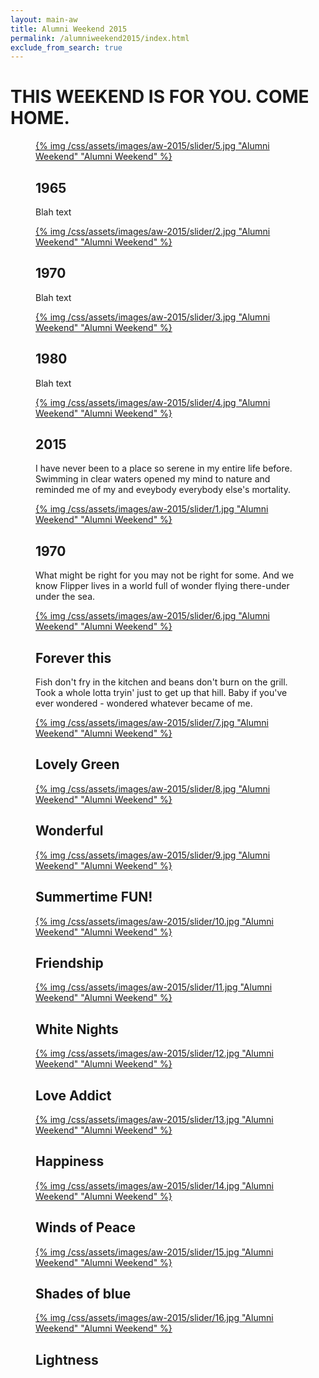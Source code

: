 ```yaml
---
layout: main-aw
title: Alumni Weekend 2015
permalink: /alumniweekend2015/index.html
exclude_from_search: true
---
```

# <span class="yellow">THIS WEEKEND IS FOR YOU.</span> COME HOME.
<section id="photostack-3" class="photostack">
				<div>
					<figure>
						<a href="/alumniweekend2015/" class="photostack-img">{% img /css/assets/images/aw-2015/slider/5.jpg "Alumni Weekend" "Alumni Weekend" %}</a>
						<figcaption>
							<h2 class="photostack-title">1965</h2>
							<div class="photostack-back">
								<p>Blah text</p>
							</div>
						</figcaption>
					</figure>
					<figure>
						<a href="/alumniweekend2015/" class="photostack-img">{% img /css/assets/images/aw-2015/slider/2.jpg "Alumni Weekend" "Alumni Weekend" %}</a>
						<figcaption>
							<h2 class="photostack-title">1970</h2>
							<div class="photostack-back">
								<p>Blah text</p>
							</div>
						</figcaption>
					</figure>
					<figure>
						<a href="/alumniweekend2015/" class="photostack-img">{% img /css/assets/images/aw-2015/slider/3.jpg "Alumni Weekend" "Alumni Weekend" %}</a>
						<figcaption>
							<h2 class="photostack-title">1980</h2>
							<div class="photostack-back">
								<p>Blah text</p>
							</div>
						</figcaption>
					</figure>
					<figure>
						<a href="/alumniweekend2015/" class="photostack-img">{% img /css/assets/images/aw-2015/slider/4.jpg "Alumni Weekend" "Alumni Weekend" %}</a>
						<figcaption>
							<h2 class="photostack-title">2015</h2>
							<div class="photostack-back">
								<p>I have never been to a place so serene in my entire life before. Swimming in clear waters opened my mind to nature and reminded me of my and <span>eveybody</span> everybody else's mortality.</p>
							</div>
						</figcaption>
					</figure>
					<figure>
						<a href="/alumniweekend2015/" class="photostack-img">{% img /css/assets/images/aw-2015/slider/1.jpg "Alumni Weekend" "Alumni Weekend" %}</a>
						<figcaption>
							<h2 class="photostack-title">1970</h2>
							<div class="photostack-back">
								<p>What might be right for you may not be right for some. And we know Flipper lives in a world full of wonder flying there-under under the sea.</p>
							</div>
						</figcaption>
					</figure>
					<figure data-dummy>
						<a href="http://goo.gl/Ms7VDl" class="photostack-img">{% img /css/assets/images/aw-2015/slider/6.jpg "Alumni Weekend" "Alumni Weekend" %}</a>
						<figcaption>
							<h2 class="photostack-title">Forever this</h2>
							<div class="photostack-back">
								<p>Fish don't fry in the kitchen and beans don't burn on the grill. Took a whole lotta tryin' just to get up that hill. Baby if you've ever wondered - wondered whatever became of me. </p>
							</div>
						</figcaption>
					</figure>
					<figure data-dummy>
						<a href="#" class="photostack-img">{% img /css/assets/images/aw-2015/slider/7.jpg "Alumni Weekend" "Alumni Weekend" %}</a>
						<figcaption>
							<h2 class="photostack-title">Lovely Green</h2>
						</figcaption>
					</figure>
					<figure data-dummy>
						<a href="#" class="photostack-img">{% img /css/assets/images/aw-2015/slider/8.jpg "Alumni Weekend" "Alumni Weekend" %}</a>
						<figcaption>
							<h2 class="photostack-title">Wonderful</h2>
						</figcaption>
					</figure>
					<figure data-dummy>
						<a href="#" class="photostack-img">{% img /css/assets/images/aw-2015/slider/9.jpg "Alumni Weekend" "Alumni Weekend" %}</a>
						<figcaption>
							<h2 class="photostack-title">Summertime FUN!</h2>
						</figcaption>
					</figure>
					<figure data-dummy>
						<a href="#" class="photostack-img">{% img /css/assets/images/aw-2015/slider/10.jpg "Alumni Weekend" "Alumni Weekend" %}</a>
						<figcaption>
							<h2 class="photostack-title">Friendship</h2>
						</figcaption>
					</figure>
					<figure data-dummy>
						<a href="#" class="photostack-img">{% img /css/assets/images/aw-2015/slider/11.jpg "Alumni Weekend" "Alumni Weekend" %}</a>
						<figcaption>
							<h2 class="photostack-title">White Nights</h2>
						</figcaption>
					</figure>
					<figure data-dummy>
						<a href="#" class="photostack-img">{% img /css/assets/images/aw-2015/slider/12.jpg "Alumni Weekend" "Alumni Weekend" %}</a>
						<figcaption>
							<h2 class="photostack-title">Love Addict</h2>
						</figcaption>
					</figure>
					<figure data-dummy>
						<a href="#" class="photostack-img">{% img /css/assets/images/aw-2015/slider/13.jpg "Alumni Weekend" "Alumni Weekend" %}</a>
						<figcaption>
							<h2 class="photostack-title">Happiness</h2>
						</figcaption>
					</figure>
					<figure data-dummy>
						<a href="#" class="photostack-img">{% img /css/assets/images/aw-2015/slider/14.jpg "Alumni Weekend" "Alumni Weekend" %}</a>
						<figcaption>
							<h2 class="photostack-title">Winds of Peace</h2>
						</figcaption>
					</figure>
					<figure data-dummy>
						<a href="#" class="photostack-img">{% img /css/assets/images/aw-2015/slider/15.jpg "Alumni Weekend" "Alumni Weekend" %}</a>
						<figcaption>
							<h2 class="photostack-title">Shades of blue</h2>
						</figcaption>
					</figure>
					<figure data-dummy>
						<a href="#" class="photostack-img">{% img /css/assets/images/aw-2015/slider/16.jpg "Alumni Weekend" "Alumni Weekend" %}</a>
						<figcaption>
							<h2 class="photostack-title">Lightness</h2>
						</figcaption>
					</figure>
				</div>
</section>
 
<script src="/js/classie.js"></script>
<script src="/js/photostack.js"></script>
<script>
			// [].slice.call( document.querySelectorAll( '.photostack' ) ).forEach( function( el ) { new Photostack( el ); } );
			
			new Photostack( document.getElementById( 'photostack-3' ), {
				callback : function( item ) {
					//console.log(item)
				}
			} );
</script>